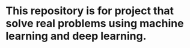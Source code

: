 ﻿# This repository is for project that solve real problems using machine learning and deep learning. 


